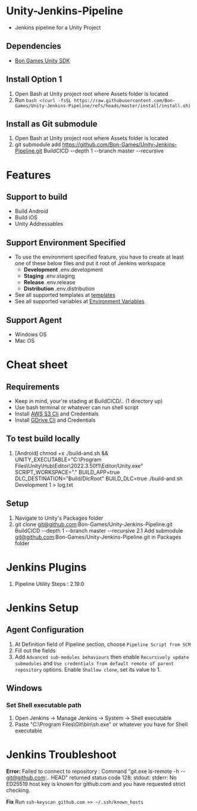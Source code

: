 # Unity-Jenkins-Pipeline
- Jenkins pipeline for a Unity Project

## Dependencies
- [Bon Games Unity SDK](https://github.com/Bon-Games/BonGames-Unity-SDK.git)

## Install Option 1
1. Open Bash at Unity project root where Assets folder is located
2. Run `bash <(curl -fsSL https://raw.githubusercontent.com/Bon-Games/Unity-Jenkins-Pipeline/refs/heads/master/install/install.sh)`

## Install as Git submodule
1. Open Bash at Unity project root where Assets folder is located
2. git submodule add https://github.com/Bon-Games/Unity-Jenkins-Pipeline.git BuildCICD --depth 1 --branch master --recursive

# Features
## Support to build
- Build Android
- Build iOS
- Unity Addressables

## Support Environment Specified
- To use the environment specified feature, you have to create at least one of these below files and put it root of Jenkins workspace
  - **Development** .env.development
  - **Staging** .env.staging
  - **Release** .env.release
  - **Distribution** .env.distribution
- See all supported templates at [templates](./templates)
- See all supported variables at [Environment Variables](./docs/EnvironmentVariables.md)

## Support Agent
- Windows OS
- Mac OS

# Cheat sheet
## Requirements
- Keep in mind, your're stading at BuildCICD/.. (1 directory up)
- Use bash terminal or whatever can run shell script
- Install [AWS S3 Cli](https://github.com/aws/aws-cli) and Credentials
- Install [GDrive Cli](https://github.com/glotlabs/gdrive) and Credentials

## To test build locally

1. [Android] chmod +x ./build-and.sh && UNITY_EXECUTABLE="C:\Program Files\Unity\Hub\Editor\2022.3.50f1\Editor/Unity.exe" SCRIPT_WORKSPACE="." BUILD_APP=true DLC_DESTINATION="Build/DlcRoot" BUILD_DLC=true ./build-and.sh Development 1 > log.txt

## Setup
1. Navigate to Unity's Packages folder
2. git clone git@github.com:Bon-Games/Unity-Jenkins-Pipeline.git BuildCICD --depth 1 --branch master --recursive
2.1 Add submodule git@github.com:Bon-Games/Unity-Jenkins-Pipeline.git in Packages folder



# Jenkins Plugins
1. Pipeline Utility Steps : 2.19.0

# Jenkins Setup
## Agent Configuration
1. At Definition field of Pipeline section, choose `Pipeline Script from SCM`
2. Fill out the fields
3. Add `Advanced sub-modules behaviours` then enable `Recursively update submodules` and `Use credentials from default remote of parent repository` options. Enable `Shallow clone`, set its value to 1.

## Windows
### Set Shell executable path
1. Open Jenkins -> Manage Jenkins -> System -> Shell executable
2. Paste "C:\Program Files\Git\bin\sh.exe" or whatever you have for Shell executable


# Jenkins Troubleshoot
**Error:** Failed to connect to repository : Command "git.exe ls-remote -h -- git@github.com:.. HEAD" returned status code 128: stdout: stderr: No ED25519 host key is known for github.com and you have requested strict checking.

**Fix** Run `ssh-keyscan github.com >> ~/.ssh/known_hosts`
